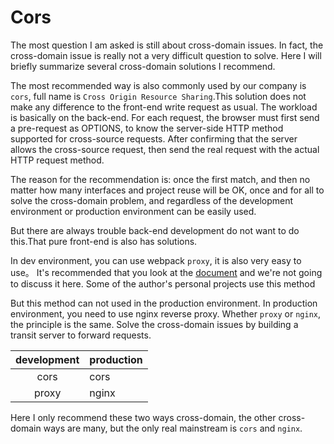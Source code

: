 # Cors

The most question I am asked is still about cross-domain issues. In fact, the cross-domain issue is really not a very difficult question to solve. Here I will briefly summarize several cross-domain solutions I recommend.

The most recommended way is also commonly used by our company is `cors`, full name is `Cross Origin Resource Sharing`.This solution does not make any difference to the front-end write request as usual. The workload is basically on the back-end. For each request, the browser must first send a pre-request as OPTIONS, to know the server-side HTTP method supported for cross-source requests. After confirming that the server allows the cross-source request, then send the real request with the actual HTTP request method.

The reason for the recommendation is: once the first match, and then no matter how many interfaces and project reuse will be OK, once and for all to solve the cross-domain problem, and regardless of the development environment or production environment can be easily used.

But there are always trouble back-end development do not want to do this.That pure front-end is also has solutions.

In dev environment, you can use webpack `proxy`, it is also very easy to use。 It's recommended that you look at the [document](https://doc.webpack-china.org/configuration/dev-server/#devserver-proxy) and we're not going to discuss it here. Some of the author's personal projects use this method

But this method can not used in the production environment. In production environment, you need to use nginx reverse proxy. Whether `proxy` or `nginx`, the principle is the same. Solve the cross-domain issues by building a transit server to forward requests.

| development | production   |
| :--------:   | -----  |
|    cors    |  cors  |
|    proxy    |  nginx  |

Here I only recommend these two ways cross-domain, the other cross-domain ways are many, but the only real mainstream is `cors` and `nginx`.
